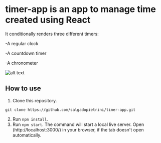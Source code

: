 # timer-app is an app to manage time created using React

It conditionally renders three different timers:

-A  regular clock

-A countdown timer

-A chronometer

![alt text](https://i.ibb.co/bbn6F5p/timer-app-LG.png)

## How to use

1. Clone this repository.

```
git clone https://github.com/salgadopietrini/timer-app.git
```

2. Run `npm install`.
3. Run `npm start`. The command will start a local live server. Open (http://localhost:3000/) in your browser, if the tab doesn't open automatically.


